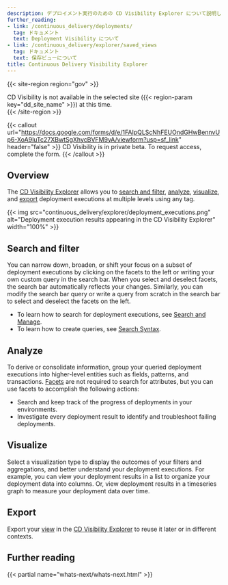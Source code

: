 ```yaml
---
description: デプロイメント実行のための CD Visibility Explorer について説明します。
further_reading:
- link: /continuous_delivery/deployments/
  tag: ドキュメント
  text: Deployment Visibility について
- link: /continuous_delivery/explorer/saved_views
  tag: ドキュメント
  text: 保存ビューについて
title: Continuous Delivery Visibility Explorer
---
```


{{< site-region region="gov" >}}
<div class="alert alert-warning">CD Visibility is not available in the selected site ({{< region-param key="dd_site_name" >}}) at this time.</div>
{{< /site-region >}}

{{< callout url="https://docs.google.com/forms/d/e/1FAIpQLScNhFEUOndGHwBennvUp6-XoA9luTc27XBwtSgXhycBVFM9yA/viewform?usp=sf_link" header="false" >}}
CD Visibility is in private beta. To request access, complete the form.
{{< /callout >}}

## Overview

The [CD Visibility Explorer][4] allows you to [search and filter](#search-and-filter), [analyze](#analyze), [visualize](#visualize), and [export](#export) deployment executions at multiple levels using any tag.

{{< img src="continuous_delivery/explorer/deployment_executions.png" alt="Deployment execution results appearing in the CD Visibility Explorer" width="100%" >}}

## Search and filter

You can narrow down, broaden, or shift your focus on a subset of deployment executions by clicking on the facets to the left or writing your own custom query in the search bar. When you select and deselect facets, the search bar automatically reflects your changes. Similarly, you can modify the search bar query or write a query from scratch in the search bar to select and deselect the facets on the left.

- To learn how to search for deployment executions, see [Search and Manage][1].
- To learn how to create queries, see [Search Syntax][2].

## Analyze

To derive or consolidate information, group your queried deployment executions into higher-level entities such as fields, patterns, and transactions. [Facets][3] are not required to search for attributes, but you can use facets to accomplish the following actions:

- Search and keep track of the progress of deployments in your environments.
- Investigate every deployment result to identify and troubleshoot failing deployments.

## Visualize

Select a visualization type to display the outcomes of your filters and aggregations, and better understand your deployment executions. For example, you can view your deployment results in a list to organize your deployment data into columns. Or, view deployment results in a timeseries graph to measure your deployment data over time.

## Export

Export your [view][5] in the [CD Visibility Explorer][4] to reuse it later or in different contexts.

## Further reading

{{< partial name="whats-next/whats-next.html" >}}

[1]: /ja/continuous_delivery/search
[2]: /ja/continuous_delivery/explorer/search_syntax
[3]: /ja/continuous_delivery/explorer/facets
[4]: https://app.datadoghq.com/ci/deployments/executions
[5]: /ja/continuous_delivery/explorer/saved_views